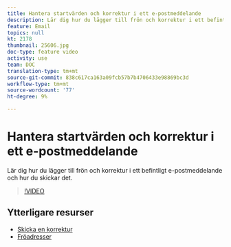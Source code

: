 ```yaml
---
title: Hantera startvärden och korrektur i ett e-postmeddelande
description: Lär dig hur du lägger till frön och korrektur i ett befintligt e-postmeddelande och hur du skickar det.
feature: Email
topics: null
kt: 2178
thumbnail: 25606.jpg
doc-type: feature video
activity: use
team: DOC
translation-type: tm+mt
source-git-commit: 838c617ca163a09fcb57b7b4706433e98869bc3d
workflow-type: tm+mt
source-wordcount: '77'
ht-degree: 9%

---
```



# Hantera startvärden och korrektur i ett e-postmeddelande

Lär dig hur du lägger till frön och korrektur i ett befintligt e-postmeddelande och hur du skickar det.

>[!VIDEO](https://video.tv.adobe.com/v/25606?quality=12)

## Ytterligare resurser

- [Skicka en korrektur](https://docs.adobe.com/content/help/en/campaign-classic/using/transactional-messaging/message-templates/sending-a-proof.html)
- [Fröadresser](https://docs.adobe.com/content/help/en/campaign-classic/using/configuring-campaign-classic/use-a-custom-recipient-table/seed-addresses.html)